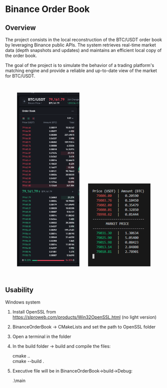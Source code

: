 # Binance Order Book
## Overview
The project consists in the local reconstruction of the BTC/USDT order book by leveraging Binance public APIs. The system retrieves real-time market data (depth snapshots and updates) and maintains an efficient local copy of the order book.

The goal of the project is to simulate the behavior of a trading platform's matching engine and provide a reliable and up-to-date view of the market for BTC/USDT.

&nbsp;
<p align="center">
    <a href="https://github.com/PietroValente/BinanceOrderBook/blob/main/images/Binance.png"><img src="https://github.com/PietroValente/BinanceOrderBook/blob/main/images/Binance.png" alt="" width="200px"></a>
    &nbsp;
    &nbsp;
    &nbsp;
        <a href="https://github.com/PietroValente/BinanceOrderBook/blob/main/images/ProgramExecution.png"><img src="https://github.com/PietroValente/BinanceOrderBook/blob/main/images/ProgramExecution.png" alt="" width="200px"></a>
</p>
&nbsp;

## Usability
Windows system

1. Install OpenSSL from https://slproweb.com/products/Win32OpenSSL.html (no light version)
2. BinanceOrderBook -> CMakeLists and set the path to OpenSSL folder
3. Open a terminal in the folder
4. In the build folder -> build and compile the files:

   cmake ..  
   cmake --build .  
  
5. Executive file will be in BinanceOrderBook->build->Debug:

   .\main 
  
